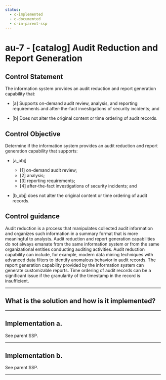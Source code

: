 ```yaml
---
status:
  - c-implemented
  - c-documented
  - c-in-parent-ssp
---
```


# au-7 - \[catalog\] Audit Reduction and Report Generation

## Control Statement

The information system provides an audit reduction and report generation capability that:

- \[a\] Supports on-demand audit review, analysis, and reporting requirements and after-the-fact investigations of security incidents; and

- \[b\] Does not alter the original content or time ordering of audit records.

## Control Objective

Determine if the information system provides an audit reduction and report generation capability that supports:

- \[a_obj\]

  - \[1\] on-demand audit review;
  - \[2\] analysis;
  - \[3\] reporting requirements;
  - \[4\] after-the-fact investigations of security incidents; and

- \[b_obj\] does not alter the original content or time ordering of audit records.

## Control guidance

Audit reduction is a process that manipulates collected audit information and organizes such information in a summary format that is more meaningful to analysts. Audit reduction and report generation capabilities do not always emanate from the same information system or from the same organizational entities conducting auditing activities. Audit reduction capability can include, for example, modern data mining techniques with advanced data filters to identify anomalous behavior in audit records. The report generation capability provided by the information system can generate customizable reports. Time ordering of audit records can be a significant issue if the granularity of the timestamp in the record is insufficient.

______________________________________________________________________

## What is the solution and how is it implemented?

<!-- Please leave this section blank and enter implementation details in the parts below. -->

______________________________________________________________________

## Implementation a.

See parent SSP.

______________________________________________________________________

## Implementation b.

See parent SSP.

______________________________________________________________________
